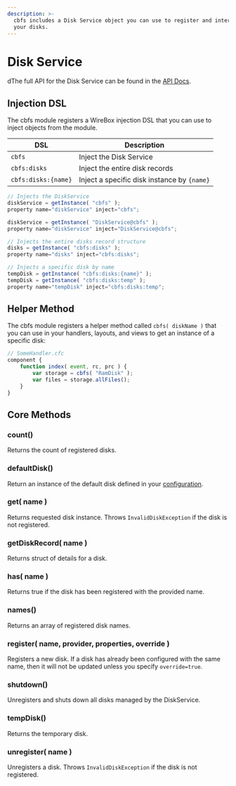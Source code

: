 ```yaml
---
description: >-
  cbfs includes a Disk Service object you can use to register and interact with
  your disks.
---
```


# Disk Service

dThe full API for the Disk Service can be found in the [API Docs](https://apidocs.ortussolutions.com/#/coldbox-modules/cbfs/).

## Injection DSL

The cbfs module registers a WireBox injection DSL that you can use to inject objects from the module.

| DSL                 | Description                                 |
| ------------------- | ------------------------------------------- |
| `cbfs`              | Inject the Disk Service                     |
| `cbfs:disks`        | Inject the entire disk records              |
| `cbfs:disks:{name}` | Inject a specific disk instance by `{name}` |

```javascript
// Injects the DiskService
diskService = getInstance( "cbfs" );
property name="diskService" inject="cbfs";

diskService = getInstance( "DiskService@cbfs" );
property name="diskService" inject="DiskService@cbfs";

// Injects the entire disks record structure
disks = getInstance( "cbfs:disks" );
property name="disks" inject="cbfs:disks";

// Injects a specific disk by name
tempDisk = getInstance( "cbfs:disks:{name}" );
tempDisk = getInstance( "cbfs:disks:temp" );
property name="tempDisk" inject="cbfs:disks:temp";
```

## Helper Method

The cbfs module registers a helper method called `cbfs( diskName )` that you can use in your handlers, layouts, and views to get an instance of a specific disk:

```javascript
// SomeHandler.cfc
component {
    function index( event, rc, prc ) {
        var storage = cbfs( "RamDisk" );
        var files = storage.allFiles();
    }
}
```

## Core Methods

### count()

Returns the count of registered disks.

### defaultDisk()

Return an instance of the default disk defined in your [configuration](broken-reference).

### get( name )

Returns requested disk instance. Throws `InvalidDiskException` if the disk is not registered.

### getDiskRecord( name )

Returns struct of details for a disk.

### has( name )

Returns true if the disk has been registered with the provided name.

### names()

Returns an array of registered disk names.

### register( name, provider, properties, override )

Registers a new disk. If a disk has already been configured with the same name, then it will not be updated unless you specify `override=true`.

### shutdown()

Unregisters and shuts down all disks managed by the DiskService.

### tempDisk()

Returns the temporary disk.

### unregister( name )

Unregisters a disk. Throws `InvalidDiskException` if the disk is not registered.

